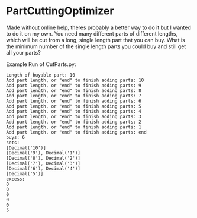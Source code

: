 # PartCuttingOptimizer

Made without online help, theres probably a better way to do it but I wanted to do it on my own.
You need many different parts of different lengths, which will be cut from a long, single length part that you can buy.
What is the minimum number of the single length parts you could buy and still get all your parts?
 
Example Run of CutParts.py:
```
Length of buyable part: 10
Add part length, or "end" to finish adding parts: 10
Add part length, or "end" to finish adding parts: 9
Add part length, or "end" to finish adding parts: 8
Add part length, or "end" to finish adding parts: 7
Add part length, or "end" to finish adding parts: 6
Add part length, or "end" to finish adding parts: 5
Add part length, or "end" to finish adding parts: 4
Add part length, or "end" to finish adding parts: 3
Add part length, or "end" to finish adding parts: 2
Add part length, or "end" to finish adding parts: 1
Add part length, or "end" to finish adding parts: end
buys: 6
sets:
[Decimal('10')]
[Decimal('9'), Decimal('1')]
[Decimal('8'), Decimal('2')]
[Decimal('7'), Decimal('3')]
[Decimal('6'), Decimal('4')]
[Decimal('5')]
excess:
0
0
0
0
0
5
```
